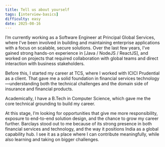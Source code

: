 ```yaml
---
title: Tell us about yourself
tags: [interview-basics]
difficulty: easy
date: 2025-08-16
---
```


I’m currently working as a Software Engineer at Principal Global Services, where I’ve been involved in building and maintaining enterprise applications with a focus on scalable, secure solutions. Over the last few years, I’ve gained strong hands-on experience in [Java / NodeJS / ReactJS], and worked on projects that required collaboration with global teams and direct interaction with business stakeholders.

Before this, I started my career at TCS, where I worked with ICICI Prudential as a client. That gave me a solid foundation in financial services technology—understanding both the technical challenges and the domain side of insurance and financial products.

Academically, I have a B.Tech in Computer Science, which gave me the core technical grounding to build my career.

At this stage, I’m looking for opportunities that give me more responsibility, exposure to end-to-end solution design, and the chance to grow my career further. Barclays stood out to me because of its strong presence in both financial services and technology, and the way it positions India as a global capability hub. I see it as a place where I can contribute meaningfully, while also learning and taking on bigger challenges.

